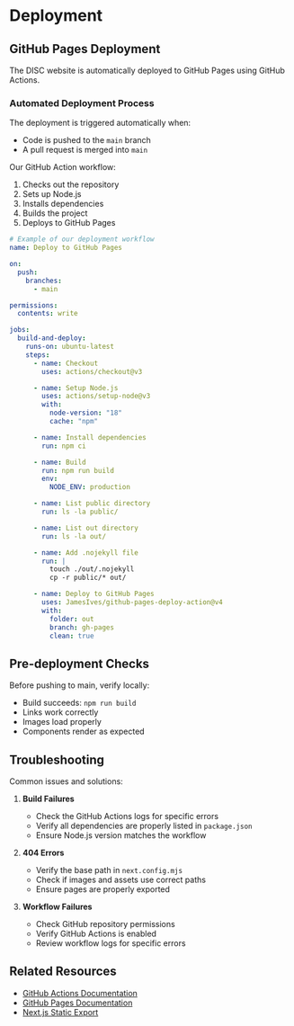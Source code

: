 # Deployment

## GitHub Pages Deployment

The DISC website is automatically deployed to GitHub Pages using GitHub Actions.

### Automated Deployment Process

The deployment is triggered automatically when:

- Code is pushed to the `main` branch
- A pull request is merged into `main`

Our GitHub Action workflow:

1. Checks out the repository
2. Sets up Node.js
3. Installs dependencies
4. Builds the project
5. Deploys to GitHub Pages

```yml
# Example of our deployment workflow
name: Deploy to GitHub Pages

on:
  push:
    branches:
      - main

permissions:
  contents: write

jobs:
  build-and-deploy:
    runs-on: ubuntu-latest
    steps:
      - name: Checkout
        uses: actions/checkout@v3

      - name: Setup Node.js
        uses: actions/setup-node@v3
        with:
          node-version: "18"
          cache: "npm"

      - name: Install dependencies
        run: npm ci

      - name: Build
        run: npm run build
        env:
          NODE_ENV: production

      - name: List public directory
        run: ls -la public/

      - name: List out directory
        run: ls -la out/

      - name: Add .nojekyll file
        run: |
          touch ./out/.nojekyll
          cp -r public/* out/

      - name: Deploy to GitHub Pages
        uses: JamesIves/github-pages-deploy-action@v4
        with:
          folder: out
          branch: gh-pages
          clean: true
```

## Pre-deployment Checks

Before pushing to main, verify locally:

- Build succeeds: `npm run build`
- Links work correctly
- Images load properly
- Components render as expected

## Troubleshooting

Common issues and solutions:

1. **Build Failures**

   - Check the GitHub Actions logs for specific errors
   - Verify all dependencies are properly listed in `package.json`
   - Ensure Node.js version matches the workflow

2. **404 Errors**

   - Verify the base path in `next.config.mjs`
   - Check if images and assets use correct paths
   - Ensure pages are properly exported

3. **Workflow Failures**
   - Check GitHub repository permissions
   - Verify GitHub Actions is enabled
   - Review workflow logs for specific errors

## Related Resources

- [GitHub Actions Documentation](https://docs.github.com/en/actions)
- [GitHub Pages Documentation](https://docs.github.com/en/pages)
- [Next.js Static Export](https://nextjs.org/docs/pages/building-your-application/deploying/static-exports)
